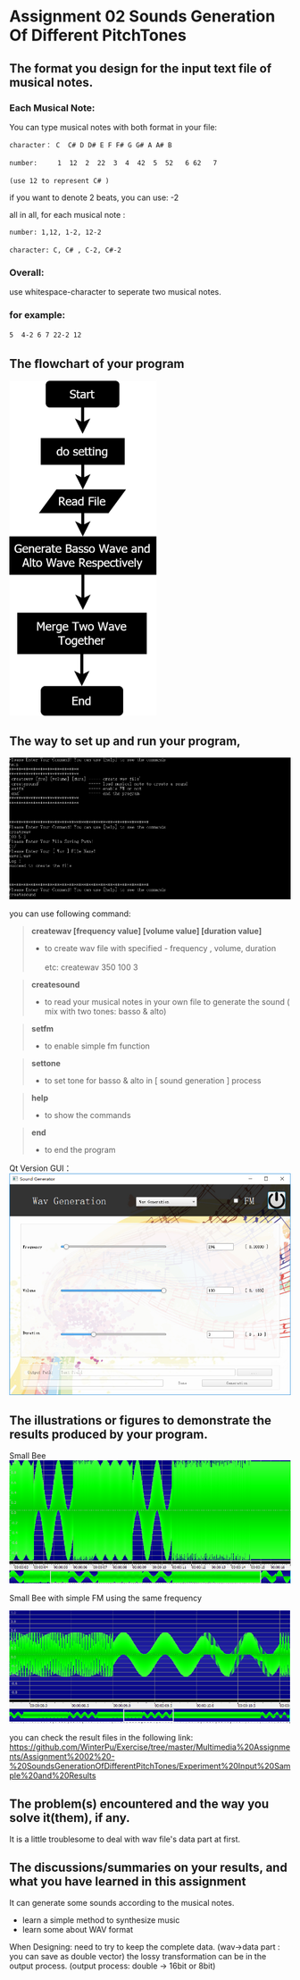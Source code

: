 # Assignment 02 Sounds Generation Of Different PitchTones
## The format you design for the input text file of musical notes.



### Each Musical Note:

You can type musical notes with both format in your file:

```
character： C  C# D D# E F F# G G# A A# B

number:     1  12  2  22  3  4  42  5  52   6 62   7

(use 12 to represent C# )
```



if you want to denote 2 beats, you can use: -2

all in all,  for each musical note :

```
number: 1,12, 1-2, 12-2

character: C, C# , C-2, C#-2
```


### Overall:

use whitespace-character to seperate two musical notes.

### for example:

`5  4-2 6 7 22-2 12`



## The ﬂowchart of your program

<img src="https://github.com/WinterPu/Exercise/blob/master/Multimedia%20Assignments/Assignment%2002%20-%20SoundsGenerationOfDifferentPitchTones/README_IMAGE/Flowchart.png?raw=true" height="600" alt="flow chart">


## The way to set up and run your program,
 
![UI](https://github.com/WinterPu/Exercise/blob/master/Multimedia%20Assignments/Assignment%2002%20-%20SoundsGenerationOfDifferentPitchTones/README_IMAGE/UI.png?raw=true)

you can use following command:

>**createwav [frequency value] [volume value] [duration value]**
>- to create wav file with specified - frequency , volume, duration
><br></br>etc: createwav 350 100 3

>**createsound**
>- to read your musical notes in your own file to generate the sound ( mix with two tones: basso & alto)

>**setfm**
>- to enable simple fm function 

>**settone**
>- to set tone for basso & alto in [ sound generation ] process

>**help**
>- to show the commands

>**end**
>- to end the program




Qt Version GUI：
![Qt_GUI](https://github.com/WinterPu/Exercise/blob/master/Multimedia%20Assignments/Assignment%2002%20-%20SoundsGenerationOfDifferentPitchTones/README_IMAGE/Qt%20Version%20GUI.png?raw=true)

## The illustrations or figures to demonstrate the results produced by your program.

Small Bee 
![Small Bee Result](https://github.com/WinterPu/Exercise/blob/master/Multimedia%20Assignments/Assignment%2002%20-%20SoundsGenerationOfDifferentPitchTones/README_IMAGE/SmallBee.PNG?raw=true)

Small Bee with simple FM using the same frequency

![Small Bee FM Result](https://github.com/WinterPu/Exercise/blob/master/Multimedia%20Assignments/Assignment%2002%20-%20SoundsGenerationOfDifferentPitchTones/README_IMAGE/SmallBee_FM_Using%20The%20Same%20Frequency.PNG?raw=true)


you can check the result files in the following link:
https://github.com/WinterPu/Exercise/tree/master/Multimedia%20Assignments/Assignment%2002%20-%20SoundsGenerationOfDifferentPitchTones/Experiment%20Input%20Sample%20and%20Results

## The problem(s) encountered and the way you solve it(them), if any.



It is a little troublesome to deal with wav file's data part at first.





## The discussions/summaries on your results, and what you have learned in this assignment

It can generate some sounds according to the musical notes.

- learn a simple method to synthesize music
- learn some about WAV format


When Designing:
need to try to keep the complete data. (wav->data part  : you can save as double vector)
the lossy transformation can be in the output process. (output process: double -> 16bit or 8bit)

